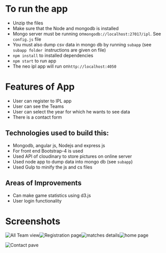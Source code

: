 To run the app
============
 - Unzip the files
 - Make sure that the Node and mongodb is installed 
 - Mongo server must be running on`mongodb://localhost:27017/ipl`. See `config.js` file
 - You must also dump csv data in mongo db by running `subapp` (see `subapp folder `instructions are given on file)
 - `npm install` to installed dependencies 
 - `npm start` to run app
 -  The neo ipl app will run on`http://localhost:4050`

Features of App
==
 - User can register to IPL app
 - User can see the Teams
 - User can select the year for which he wants to see data
 - There is a contact form

Technologies used to build this:
--------------------------------
 - Mongodb, angular js, Nodejs and express js
 - For front end Bootstrap-4 is used
 - Used API of cloudinary to store pictures on online server
 - Used node app to dump data into mongo db (see `subapp`) 
 - Used Gulp to minify the js and cs files 

Areas of Improvements
---------------
 - Can make game statistics using d3.js
 - User login functionality 

Screenshots
==
![All Team view][1]![Registration page][2]![matches details][3]![home page][4]




![Contact pave][5]


  [1]: https://he-s3.s3.amazonaws.com/media/uploads/9538511.JPG
  [2]: https://he-s3.s3.amazonaws.com/media/uploads/b579ba5.PNG
  [3]: https://he-s3.s3.amazonaws.com/media/uploads/c8210ef.JPG
  [4]: https://he-s3.s3.amazonaws.com/media/uploads/d8a42aa.JPG
  [5]: https://he-s3.s3.amazonaws.com/media/uploads/7a61a84.JPG